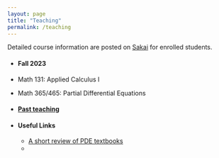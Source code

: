 ```yaml
---
layout: page
title: "Teaching"
permalink: /teaching
---
```


<!--- My teaching philosophy... -->

Detailed course information are posted on [Sakai](https://sakai.luc.edu/) for enrolled students.

+ #### Fall 2023

- Math 131: Applied Calculus I

- Math 365/465: Partial Differential Equations


+ #### [Past teaching](/past_teaching.md)

+ #### Useful Links
  - [A short review of PDE textbooks](https://www.math.hmc.edu/~ajb/PCMI/PDE_texts.html)
  - 
